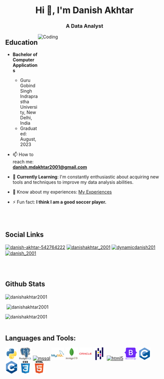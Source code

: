 <h1 align="center">Hi 👋, I'm Danish Akhtar</h1>
<h3 align="center">A Data Analyst</h3>
<img align="right" alt="Coding" width="400" height="400" src="https://camo.githubusercontent.com/7de37139d0b4c1ce40865e799b446c0e963a3dd8fb68d239707237c40604fa3d/68747470733a2f2f63646e2e6472696262626c652e636f6d2f75736572732f3733303730332f73637265656e73686f74732f363538313234332f6176656e746f2e676966">

## Education

- **Bachelor of Computer Applications**
  - Guru Gobind Singh Indraprastha University, New Delhi, India
  - Graduated: August, 2023

- 📫 How to reach me: **danish.mdakhtar2001@gmail.com**

- 🌱 **Currently Learning**: I'm constantly enthusiastic about acquiring new tools and techniques to improve my data analysis abilities.

- 📄 Know about my experiences: [My Experiences](https://drive.google.com/file/d/1BxCyNFAMRK9ai9hf4HRKi0H0x39ezkve/view)

- ⚡ Fun fact: **I think I am a good soccer player.**

<br><br>

## Social Links

<a href="https://linkedin.com/in/danish-akhtar-542764222" target="_blank" rel="noreferrer"><img align="center" src="https://raw.githubusercontent.com/rahuldkjain/github-profile-readme-generator/master/src/images/icons/Social/linked-in-alt.svg" alt="danish-akhtar-542764222" height="30" width="40" /></a>
<a href="https://instagram.com/danishakhtar_2001" target="_blank" rel="noreferrer"><img align="center" src="https://raw.githubusercontent.com/rahuldkjain/github-profile-readme-generator/master/src/images/icons/Social/instagram.svg" alt="danishakhtar_2001" height="30" width="40" /></a>
<a href="https://www.hackerrank.com/dynamicdanish201" target="_blank" rel="noreferrer"><img align="center" src="https://raw.githubusercontent.com/rahuldkjain/github-profile-readme-generator/master/src/images/icons/Social/hackerrank.svg" alt="dynamicdanish201" height="30" width="40" /></a>
<a href="https://www.leetcode.com/danish_2001" target="_blank" rel="noreferrer"><img align="center" src="https://raw.githubusercontent.com/rahuldkjain/github-profile-readme-generator/master/src/images/icons/Social/leet-code.svg" alt="danish_2001" height="30" width="40" /></a>

<br><br>

## Github Stats

<p><img align="center" src="https://github-readme-streak-stats.herokuapp.com/?user=danishakhtar2001&theme=dark" alt="danishakhtar2001" /></p>
<p>&nbsp;<img align="center" src="https://github-readme-stats.vercel.app/api?username=danishakhtar2001&show_icons=true&locale=en&theme=dark" alt="danishakhtar2001" /></p>
<p><img align="left" src="https://github-readme-stats.vercel.app/api/top-langs?username=danishakhtar2001&show_icons=true&locale=en&layout=compact&theme=dark" alt="danishakhtar2001" /></p>

<br><br>

## Languages and Tools:

<p align="left"> 
  <a href="https://www.python.org" target="_blank" rel="noreferrer"><img src="https://raw.githubusercontent.com/devicons/devicon/master/icons/python/python-original.svg" alt="python" width="40" height="40"/></a>
  <a href="https://www.postgresql.org" target="_blank" rel="noreferrer"><img src="https://raw.githubusercontent.com/devicons/devicon/master/icons/postgresql/postgresql-original-wordmark.svg" alt="postgresql" width="40" height="40"/></a> 
  <a href="https://www.microsoft.com/en-us/sql-server" target="_blank" rel="noreferrer"><img src="https://www.svgrepo.com/show/303229/microsoft-sql-server-logo.svg" alt="mssql" width="40" height="40"/></a>
  <a href="https://www.mysql.com/" target="_blank" rel="noreferrer"><img src="https://raw.githubusercontent.com/devicons/devicon/master/icons/mysql/mysql-original-wordmark.svg" alt="mysql" width="40" height="40"/></a>
  <a href="https://www.mongodb.com/" target="_blank" rel="noreferrer"><img src="https://raw.githubusercontent.com/devicons/devicon/master/icons/mongodb/mongodb-original-wordmark.svg" alt="mongodb" width="40" height="40"/></a>
  <a href="https://www.oracle.com/" target="_blank" rel="noreferrer"><img src="https://raw.githubusercontent.com/devicons/devicon/master/icons/oracle/oracle-original.svg" alt="oracle" width="40" height="40"/></a>
  <a href="https://pandas.pydata.org/" target="_blank" rel="noreferrer"><img src="https://raw.githubusercontent.com/devicons/devicon/2ae2a900d2f041da66e950e4d48052658d850630/icons/pandas/pandas-original.svg" alt="pandas" width="40" height="40"/></a>
  <a href="https://www.w3.org/html/" target="_blank" rel="noreferrer"><img src="https://camo.githubusercontent.com/0c6c5f6d541816cba0cf9d81f0131a125a2fea2646eb4fb81e48f8b24d73115e/68747470733a2f2f7065692e636f6d2f77702d636f6e74656e742f75706c6f6164732f323031362f30382f6d617872657364656661756c74726564756365642e6a7067" alt="html5" width="80" height="40"/></a>
  <a href="https://getbootstrap.com" target="_blank" rel="noreferrer"><img src="https://raw.githubusercontent.com/devicons/devicon/master/icons/bootstrap/bootstrap-plain-wordmark.svg" alt="bootstrap" width="40" height="40"/></a>
  <a href="https://www.cprogramming.com/" target="_blank" rel="noreferrer"><img src="https://raw.githubusercontent.com/devicons/devicon/master/icons/c/c-original.svg" alt="c" width="40" height="40"/></a>
  <a href="https://www.w3schools.com/cpp/" target="_blank" rel="noreferrer"><img src="https://raw.githubusercontent.com/devicons/devicon/master/icons/cplusplus/cplusplus-original.svg" alt="cplusplus" width="40" height="40"/></a>
  <a href="https://www.w3schools.com/css/" target="_blank" rel="noreferrer"><img src="https://raw.githubusercontent.com/devicons/devicon/master/icons/css3/css3-original-wordmark.svg" alt="css3" width="40" height="40"/></a>
  <a href="https://www.w3.org/html/" target="_blank" rel="noreferrer"><img src="https://raw.githubusercontent.com/devicons/devicon/master/icons/html5/html5-original-wordmark.svg" alt="html5" width="40" height="40"/></a>
</p>
